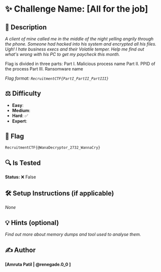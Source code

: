 # ✨ Challenge Name: **[All for the job]**

## 📜 Description
_A client of mine called me in the middle of the night yelling angrily through the phone. Someone had hacked into his system and encrypted all his files. Ugh! I hate business execs and their Volatile temper. Help me find out what's wrong with his PC to get my paycheck this month._

Flag is divided in three parts: 
Part I. Malicious process name 
Part II. PPID of the process 
Part III. Ransomware name

_Flag format: `RecruitmentCTF{PartI_PartII_PartIII}`_

## ⚖️ Difficulty
- **Easy**: 
- **Medium**: 
- **Hard**: ✅
- **Expert**: 

## 🚩 Flag
`RecruitmentCTF{@WanaDecryptor_2732_WannaCry}`

## 🔍 Is Tested
**Status:** ❌ False

## 🛠️ Setup Instructions (if applicable)
_None_

## 💡 Hints (optional)
_Find out more about memory dumps and tool used to analyse them._

## ✍️ Author
**[Amruta Patil | @renegade.0_0 ]**
